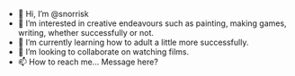 - 👋 Hi, I’m @snorrisk
- 👀 I’m interested in creative endeavours such as painting, making games, writing, whether successfully or not.
- 🌱 I’m currently learning how to adult a little more successfully.
- 💞️ I’m looking to collaborate on watching films.
- 📫 How to reach me... Message here?

<!---
snorrisk/snorrisk is a ✨ special ✨ repository because its `README.md` (this file) appears on your GitHub profile.
You can click the Preview link to take a look at your changes.
--->
